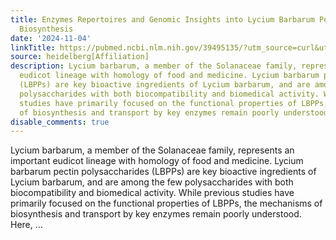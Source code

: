 ```yaml
---
title: Enzymes Repertoires and Genomic Insights into Lycium Barbarum Pectin Polysaccharides
  Biosynthesis
date: '2024-11-04'
linkTitle: https://pubmed.ncbi.nlm.nih.gov/39495135/?utm_source=curl&utm_medium=rss&utm_campaign=pubmed-2&utm_content=1FakS-2QOkCT8HsMOQP1bCRQ4YzyumYOmxmF0moLsQ3dFB1E9V&fc=20220326224207&ff=20241104202650&v=2.18.0.post9+e462414
source: heidelberg[Affiliation]
description: Lycium barbarum, a member of the Solanaceae family, represents an important
  eudicot lineage with homology of food and medicine. Lycium barbarum pectin polysaccharides
  (LBPPs) are key bioactive ingredients of Lycium barbarum, and are among the few
  polysaccharides with both biocompatibility and biomedical activity. While previous
  studies have primarily focused on the functional properties of LBPPs, the mechanisms
  of biosynthesis and transport by key enzymes remain poorly understood. Here, ...
disable_comments: true
---
```

Lycium barbarum, a member of the Solanaceae family, represents an important eudicot lineage with homology of food and medicine. Lycium barbarum pectin polysaccharides (LBPPs) are key bioactive ingredients of Lycium barbarum, and are among the few polysaccharides with both biocompatibility and biomedical activity. While previous studies have primarily focused on the functional properties of LBPPs, the mechanisms of biosynthesis and transport by key enzymes remain poorly understood. Here, ...